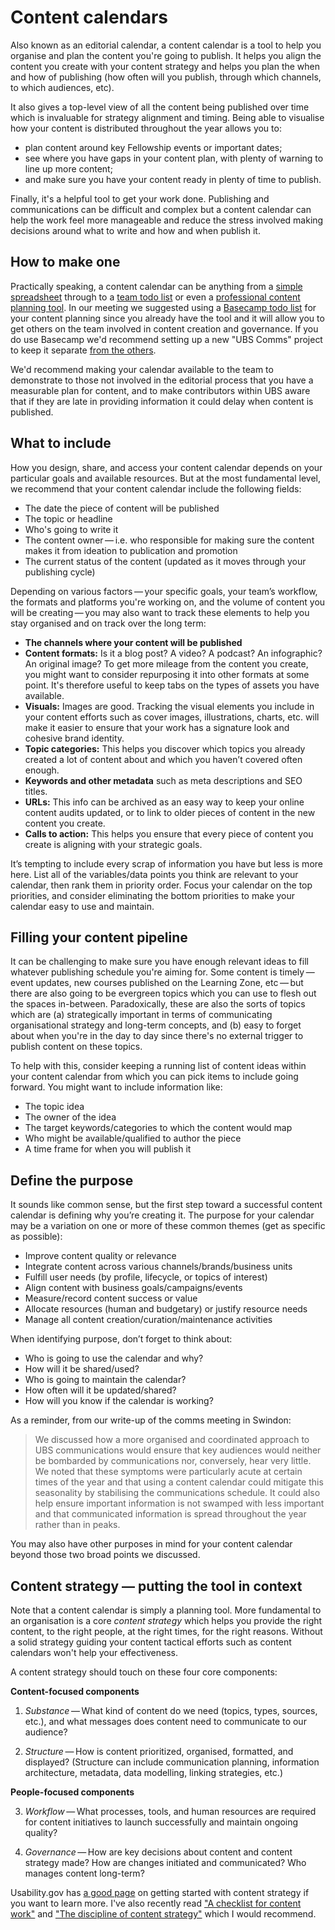 <style>
    .h0 {
        font-size: 40px;
        padding: 1em 0 !important;
    }

    @media (min-width: 52em) {
        .h0 {
            font-size: 60px;
        }
    }

    .prose blockquote {
        padding-left: 20px;
        margin: 30px 0;
        max-width: 100%;
        line-height: 1.5;
    }

    .prose blockquote p {
        font-size: 1em;
    }
</style>

# Content calendars

Also known as an editorial calendar, a content calendar is a tool to help you organise and plan the content you're going to publish. It helps you align the content you create with your content strategy and helps you plan the when and how of publishing (how often will you publish, through which channels, to which audiences, etc).

It also gives a top-level view of all the content being published over time which is invaluable for strategy alignment and timing. Being able to visualise how your content is distributed throughout the year allows you to:

- plan content around key Fellowship events or important dates;
- see where you have gaps in your content plan, with plenty of warning to line up more content;
- and make sure you have your content ready in plenty of time to publish.

Finally, it's a helpful tool to get your work done. Publishing and communications can be difficult and complex but a content calendar can help the work feel more manageable and reduce the stress involved making decisions around what to write and how and when publish it.

## How to make one
Practically speaking, a content calendar can be anything from a [simple spreadsheet](https://docs.google.com/spreadsheets/d/1FtmTItkUjUFXMB6vhwSaATQo1AoC3yZwqooOQ4UZWHM/edit?usp=sharing) through to a [team todo list](https://asana.com/guide/examples/marketing/editorial-calendar) or even a [professional content planning tool](https://gathercontent.com/editorial-calendar). In our meeting we suggested using a [Basecamp todo list](https://basecamp.com/help/3/guides/projects/to-dos) for your content planning since you already have the tool and it will allow you to get others on the team involved in content creation and governance. If you do use Basecamp we'd recommend setting up a new "UBS Comms" project to keep it separate [from the others](https://3.basecamp.com/3225710/projects).

We'd recommend making your calendar available to the team to demonstrate to those not involved in the editorial process that you have a measurable plan for content, and to make contributors within UBS aware that if they are late in providing information it could delay when content is published.

## What to include

How you design, share, and access your content calendar depends on your particular goals and available resources. But at the most fundamental level, we recommend that your content calendar include the following fields:

- The date the piece of content will be published
- The topic or headline
- Who's going to write it
- The content owner — i.e. who responsible for making sure the content makes it from ideation to publication and promotion
- The current status of the content (updated as it moves through your publishing cycle)

Depending on various factors — your specific goals, your team’s workflow, the formats and platforms you're working on, and the volume of content you will be creating — you may also want to track these elements to help you stay organised and on track over the long term:

- **The channels where your content will be published**
- **Content formats:** Is it a blog post? A video? A podcast? An infographic? An original image? To get more mileage from the content you create, you might want to consider repurposing it into other formats at some point. It's therefore useful to keep tabs on the types of assets you have available.
- **Visuals:** Images are good. Tracking the visual elements you include in your content efforts such as cover images, illustrations, charts, etc. will make it easier to ensure that your work has a signature look and cohesive brand identity.
- **Topic categories:** This helps you discover which topics you already created a lot of content about and which you haven’t covered often enough.
- **Keywords and other metadata** such as meta descriptions and SEO titles.
- **URLs:** This info can be archived as an easy way to keep your online content audits updated, or to link to older pieces of content in the new content you create.
- **Calls to action:** This helps you ensure that every piece of content you create is aligning with your strategic goals.

It’s tempting to include every scrap of information you have but less is more here. List all of the variables/data points you think are relevant to your calendar, then rank them in priority order. Focus your calendar on the top priorities, and consider eliminating the bottom priorities to make your calendar easy to use and maintain.

## Filling your content pipeline

It can be challenging to make sure you have enough relevant ideas to fill whatever publishing schedule you're aiming for. Some content is timely — event updates, new courses published on the Learning Zone, etc — but there are also going to be evergreen topics which you can use to flesh out the spaces in-between. Paradoxically, these are also the sorts of topics which are (a) strategically important in terms of communicating organisational strategy and long-term concepts, and (b) easy to forget about when you're in the day to day since there's no external trigger to publish content on these topics.

To help with this, consider keeping a running list of content ideas within your content calendar from which you can pick items to include going forward. You might want to include information like:

- The topic idea
- The owner of the idea
- The target keywords/categories to which the content would map
- Who might be available/qualified to author the piece
- A time frame for when you will publish it

## Define the purpose

It sounds like common sense, but the first step toward a successful content calendar is defining why you’re creating it. The purpose for your calendar may be a variation on one or more of these common themes (get as specific as possible):

- Improve content quality or relevance
- Integrate content across various channels/brands/business units
- Fulfill user needs (by profile, lifecycle, or topics of interest)
- Align content with business goals/campaigns/events
- Measure/record content success or value
- Allocate resources (human and budgetary) or justify resource needs
- Manage all content creation/curation/maintenance activities

When identifying purpose, don’t forget to think about:

- Who is going to use the calendar and why?
- How will it be shared/used?
- Who is going to maintain the calendar?
- How often will it be updated/shared?
- How will you know if the calendar is working?

As a reminder, from our write-up of the comms meeting in Swindon:

> We discussed how a more organised and coordinated approach to UBS communications would ensure that key audiences would neither be bombarded by communications nor, conversely, hear very little. We noted that these symptoms were particularly acute at certain times of the year and that using a content calendar could mitigate this seasonality by stabilising the communications schedule. It could also help ensure important information is not swamped with less important and that communicated information is spread throughout the year rather than in peaks.

You may also have other purposes in mind for your content calendar beyond those two broad points we discussed.

## Content strategy — putting the tool in context
Note that a content calendar is simply a planning tool. More fundamental to an organisation is a core _content strategy_ which helps you provide the right content, to the right people, at the right times, for the right reasons. Without a solid strategy guiding your content tactical efforts such as content calendars won't help your effectiveness.

A content strategy should touch on these four core components:

**Content-focused components**

1) _Substance_ — What kind of content do we need (topics, types, sources, etc.), and what messages does content need to communicate to our audience?

2) _Structure_ — How is content prioritized, organised, formatted, and displayed? (Structure can include communication planning, information architecture, metadata, data modelling, linking strategies, etc.)

**People-focused components**

3) _Workflow_ — What processes, tools, and human resources are required for content initiatives to launch successfully and maintain ongoing quality?

4) _Governance_ — How are key decisions about content and content strategy made? How are changes initiated and communicated? Who manages content long-term?

Usability.gov has [a good page](https://www.usability.gov/what-and-why/content-strategy.html) on getting started with content strategy if you want to learn more. I've also recently read ["A checklist for content work"](https://alistapart.com/article/a-checklist-for-content-work) and ["The discipline of content strategy"](https://alistapart.com/article/thedisciplineofcontentstrategy) which I would recommend.
